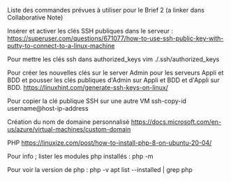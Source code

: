 Liste des commandes prévues à utiliser pour le Brief 2 (a linker dans Collaborative Note)


Insérer et activer les clés SSH publiques dans le serveur :
    https://superuser.com/questions/671077/how-to-use-ssh-public-key-with-putty-to-connect-to-a-linux-machine


Pour mettre les clés ssh dans authorized_keys
vim ./.ssh/authorized_keys

Pour créer les nouvelles clés sur le server Admin pour les serveurs Appli et BDD et pousser les clés publiques d'Admin sur Appli et BDD et d'Appli sur BDD.
    https://linuxhint.com/generate-ssh-keys-on-linux/

Pour copier la clé publique SSH sur une autre VM
    ssh-copy-id username@host-ip-address

Création du nom de domaine personnalisé
https://docs.microsoft.com/en-us/azure/virtual-machines/custom-domain

PHP
https://linuxize.com/post/how-to-install-php-8-on-ubuntu-20-04/

Pour info ; lister les modules php installés :
    php -m

Pour voir la version de php :
    php -v
    apt list --installed | grep php